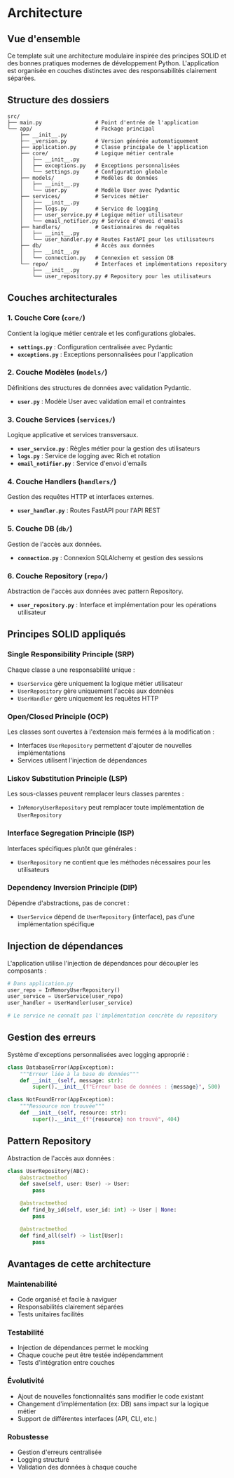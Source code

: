 # Architecture

## Vue d'ensemble

Ce template suit une architecture modulaire inspirée des principes SOLID et des bonnes pratiques modernes de développement Python. L'application est organisée en couches distinctes avec des responsabilités clairement séparées.

## Structure des dossiers

```
src/
├── main.py                 # Point d'entrée de l'application
└── app/                    # Package principal
    ├── __init__.py
    ├── _version.py         # Version générée automatiquement
    ├── application.py      # Classe principale de l'application
    ├── core/               # Logique métier centrale
    │   ├── __init__.py
    │   ├── exceptions.py   # Exceptions personnalisées
    │   └── settings.py     # Configuration globale
    ├── models/             # Modèles de données
    │   ├── __init__.py
    │   └── user.py         # Modèle User avec Pydantic
    ├── services/           # Services métier
    │   ├── __init__.py
    │   ├── logs.py         # Service de logging
    │   ├── user_service.py # Logique métier utilisateur
    │   └── email_notifier.py # Service d'envoi d'emails
    ├── handlers/           # Gestionnaires de requêtes
    │   ├── __init__.py
    │   └── user_handler.py # Routes FastAPI pour les utilisateurs
    ├── db/                 # Accès aux données
    │   ├── __init__.py
    │   └── connection.py   # Connexion et session DB
    └── repo/               # Interfaces et implémentations repository
        ├── __init__.py
        └── user_repository.py # Repository pour les utilisateurs
```

## Couches architecturales

### 1. Couche Core (`core/`)

Contient la logique métier centrale et les configurations globales.

- **`settings.py`** : Configuration centralisée avec Pydantic
- **`exceptions.py`** : Exceptions personnalisées pour l'application

### 2. Couche Modèles (`models/`)

Définitions des structures de données avec validation Pydantic.

- **`user.py`** : Modèle User avec validation email et contraintes

### 3. Couche Services (`services/`)

Logique applicative et services transversaux.

- **`user_service.py`** : Règles métier pour la gestion des utilisateurs
- **`logs.py`** : Service de logging avec Rich et rotation
- **`email_notifier.py`** : Service d'envoi d'emails

### 4. Couche Handlers (`handlers/`)

Gestion des requêtes HTTP et interfaces externes.

- **`user_handler.py`** : Routes FastAPI pour l'API REST

### 5. Couche DB (`db/`)

Gestion de l'accès aux données.

- **`connection.py`** : Connexion SQLAlchemy et gestion des sessions

### 6. Couche Repository (`repo/`)

Abstraction de l'accès aux données avec pattern Repository.

- **`user_repository.py`** : Interface et implémentation pour les opérations utilisateur

## Principes SOLID appliqués

### Single Responsibility Principle (SRP)

Chaque classe a une responsabilité unique :

- `UserService` gère uniquement la logique métier utilisateur
- `UserRepository` gère uniquement l'accès aux données
- `UserHandler` gère uniquement les requêtes HTTP

### Open/Closed Principle (OCP)

Les classes sont ouvertes à l'extension mais fermées à la modification :

- Interfaces `UserRepository` permettent d'ajouter de nouvelles implémentations
- Services utilisent l'injection de dépendances

### Liskov Substitution Principle (LSP)

Les sous-classes peuvent remplacer leurs classes parentes :

- `InMemoryUserRepository` peut remplacer toute implémentation de `UserRepository`

### Interface Segregation Principle (ISP)

Interfaces spécifiques plutôt que générales :

- `UserRepository` ne contient que les méthodes nécessaires pour les utilisateurs

### Dependency Inversion Principle (DIP)

Dépendre d'abstractions, pas de concret :

- `UserService` dépend de `UserRepository` (interface), pas d'une implémentation spécifique

## Injection de dépendances

L'application utilise l'injection de dépendances pour découpler les composants :

```python
# Dans application.py
user_repo = InMemoryUserRepository()
user_service = UserService(user_repo)
user_handler = UserHandler(user_service)

# Le service ne connaît pas l'implémentation concrète du repository
```

## Gestion des erreurs

Système d'exceptions personnalisées avec logging approprié :

```python
class DatabaseError(AppException):
    """Erreur liée à la base de données"""
    def __init__(self, message: str):
        super().__init__(f"Erreur base de données : {message}", 500)

class NotFoundError(AppException):
    """Ressource non trouvée"""
    def __init__(self, resource: str):
        super().__init__(f"{resource} non trouvé", 404)
```

## Pattern Repository

Abstraction de l'accès aux données :

```python
class UserRepository(ABC):
    @abstractmethod
    def save(self, user: User) -> User:
        pass

    @abstractmethod
    def find_by_id(self, user_id: int) -> User | None:
        pass

    @abstractmethod
    def find_all(self) -> list[User]:
        pass
```

## Avantages de cette architecture

### Maintenabilité

- Code organisé et facile à naviguer
- Responsabilités clairement séparées
- Tests unitaires facilités

### Testabilité

- Injection de dépendances permet le mocking
- Chaque couche peut être testée indépendamment
- Tests d'intégration entre couches

### Évolutivité

- Ajout de nouvelles fonctionnalités sans modifier le code existant
- Changement d'implémentation (ex: DB) sans impact sur la logique métier
- Support de différentes interfaces (API, CLI, etc.)

### Robustesse

- Gestion d'erreurs centralisée
- Logging structuré
- Validation des données à chaque couche 
 

